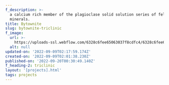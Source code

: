 ```yaml
---
f_description: >-
  a calcium rich member of the plagioclase solid solution series of feldspar
  minerals.
title: Bytownite
slug: bytownite-triclinic
f_image:
  url: >-
    https://uploads-ssl.webflow.com/6328c6fee65063037f8cdfc4/6328c6fee650636ea88cdfcb_6.56a5d53b.jpg
  alt: null
updated-on: '2022-09-09T02:17:59.174Z'
created-on: '2022-09-09T02:01:38.230Z'
published-on: '2022-09-20T00:30:49.140Z'
f_heading-2: triclinic
layout: '[projects].html'
tags: projects
---
```



